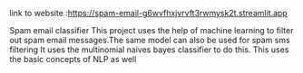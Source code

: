 link to website :https://spam-email-g6wvfhxjvrvft3rwmysk2t.streamlit.app

Spam email classifier
This project uses the help of machine learning to filter out spam email messages.The same model can also be used for spam sms filtering
It uses the multinomial naives bayes classifier to do this.
This uses the basic concepts of NLP as well
